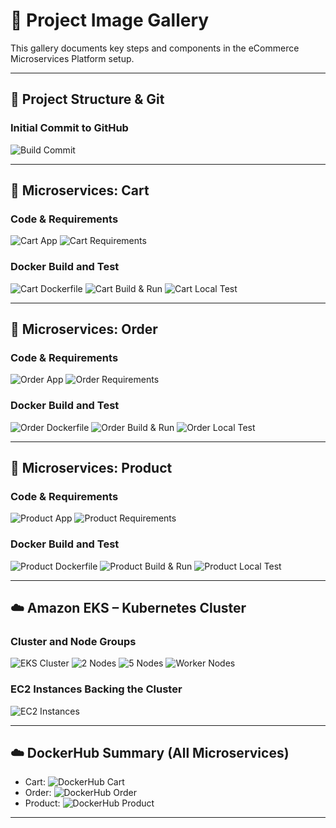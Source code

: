 
# 📸 Project Image Gallery

This gallery documents key steps and components in the eCommerce Microservices Platform setup.

---

## 🧱 Project Structure & Git

### Initial Commit to GitHub
![Build Commit](Images/build-commit-to-github.png)

---

## 🧪 Microservices: Cart

### Code & Requirements
![Cart App](Images/cart-service-app.png)
![Cart Requirements](Images/cart-service-requirements.png)

### Docker Build and Test
![Cart Dockerfile](Images/cart-service-dockerfile.png)
![Cart Build & Run](Images/cart-service-buildand-test.png)
![Cart Local Test](Images/cart-service-localtest.png)

---

## 🧪 Microservices: Order

### Code & Requirements
![Order App](Images/order-service-app.png)
![Order Requirements](Images/order-service-requirements.png)

### Docker Build and Test
![Order Dockerfile](Images/order-service-dockerfile.png)
![Order Build & Run](Images/order-service-build-and-test.png)
![Order Local Test](Images/order-service-localtest.png)

---

## 🧪 Microservices: Product

### Code & Requirements
![Product App](Images/product-service-app.png)
![Product Requirements](Images/product-service-requirements.png)

### Docker Build and Test
![Product Dockerfile](Images/product-service-dockerfile.png)
![Product Build & Run](Images/product-service-build-and-test.png)
![Product Local Test](Images/product-service-localtest.png)

---

## ☁️ Amazon EKS – Kubernetes Cluster

### Cluster and Node Groups
![EKS Cluster](Images/eks-ecommerce-cluster.png)
![2 Nodes](Images/2nodes.png)
![5 Nodes](Images/5-nodes.png)
![Worker Nodes](Images/cluster-worker-node.png)

### EC2 Instances Backing the Cluster
![EC2 Instances](Images/cluster-worker-node.png)

---

## ☁️ DockerHub Summary (All Microservices)

- Cart: ![DockerHub Cart](Images/dockerhub-cart-service.png)
- Order: ![DockerHub Order](Images/dockerhub-order-service.png)
- Product: ![DockerHub Product](Images/dockerhub-product-service.png)

---

